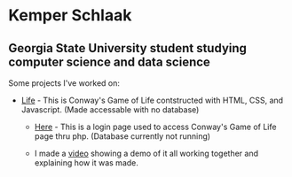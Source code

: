 # Kemper Schlaak
## Georgia State University student studying computer science and data science

Some projects I've worked on:



- [Life](life/life.html) - This is Conway's Game of Life contstructed with HTML, CSS, and Javascript. (Made accessable with no database)

  - [Here](life/login.php)  - This is a login page used to access Conway's Game of Life page thru php. (Database currently not running)

  - I made a [video](https://www.youtube.com/watch?v=6erkLc7cwDs&t=16s) showing a demo of it all working together and explaining how it was made.
